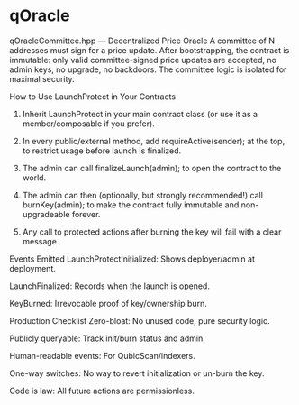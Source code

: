 # qOracle


qOracleCommittee.hpp — Decentralized Price Oracle
A committee of N addresses must sign for a price update. After bootstrapping, the contract is immutable: only valid committee-signed price updates are accepted, no admin keys, no upgrade, no backdoors. The committee logic is isolated for maximal security.


How to Use LaunchProtect in Your Contracts
1. Inherit LaunchProtect in your main contract class (or use it as a member/composable if you prefer).

2. In every public/external method, add requireActive(sender); at the top, to restrict usage before launch is finalized.

3. The admin can call finalizeLaunch(admin); to open the contract to the world.

4. The admin can then (optionally, but strongly recommended!) call burnKey(admin); to make the contract fully immutable and non-upgradeable forever.

5. Any call to protected actions after burning the key will fail with a clear message.

Events Emitted
LaunchProtectInitialized: Shows deployer/admin at deployment.

LaunchFinalized: Records when the launch is opened.

KeyBurned: Irrevocable proof of key/ownership burn.

Production Checklist
 Zero-bloat: No unused code, pure security logic.

 Publicly queryable: Track init/burn status and admin.

 Human-readable events: For QubicScan/indexers.

 One-way switches: No way to revert initialization or un-burn the key.

 Code is law: All future actions are permissionless.
